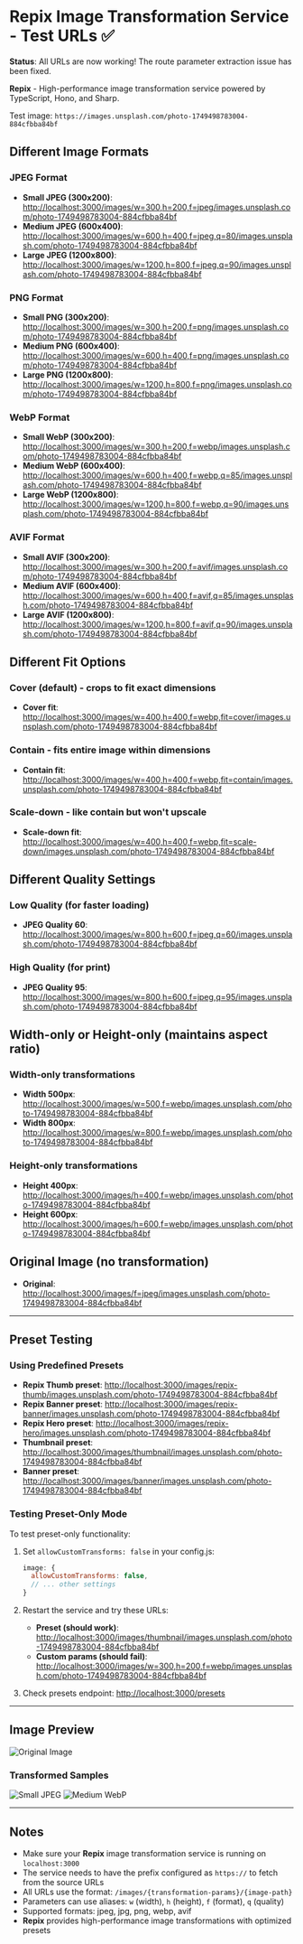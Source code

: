 # Repix Image Transformation Service - Test URLs ✅

**Status**: All URLs are now working! The route parameter extraction issue has been fixed.

**Repix** - High-performance image transformation service powered by TypeScript, Hono, and Sharp.

Test image: `https://images.unsplash.com/photo-1749498783004-884cfbba84bf`

## Different Image Formats

### JPEG Format

- **Small JPEG (300x200)**: [http://localhost:3000/images/w=300,h=200,f=jpeg/images.unsplash.com/photo-1749498783004-884cfbba84bf](http://localhost:3000/images/w=300,h=200,f=jpeg/images.unsplash.com/photo-1749498783004-884cfbba84bf)
- **Medium JPEG (600x400)**: [http://localhost:3000/images/w=600,h=400,f=jpeg,q=80/images.unsplash.com/photo-1749498783004-884cfbba84bf](http://localhost:3000/images/w=600,h=400,f=jpeg,q=80/images.unsplash.com/photo-1749498783004-884cfbba84bf)
- **Large JPEG (1200x800)**: [http://localhost:3000/images/w=1200,h=800,f=jpeg,q=90/images.unsplash.com/photo-1749498783004-884cfbba84bf](http://localhost:3000/images/w=1200,h=800,f=jpeg,q=90/images.unsplash.com/photo-1749498783004-884cfbba84bf)

### PNG Format

- **Small PNG (300x200)**: [http://localhost:3000/images/w=300,h=200,f=png/images.unsplash.com/photo-1749498783004-884cfbba84bf](http://localhost:3000/images/w=300,h=200,f=png/images.unsplash.com/photo-1749498783004-884cfbba84bf)
- **Medium PNG (600x400)**: [http://localhost:3000/images/w=600,h=400,f=png/images.unsplash.com/photo-1749498783004-884cfbba84bf](http://localhost:3000/images/w=600,h=400,f=png/images.unsplash.com/photo-1749498783004-884cfbba84bf)
- **Large PNG (1200x800)**: [http://localhost:3000/images/w=1200,h=800,f=png/images.unsplash.com/photo-1749498783004-884cfbba84bf](http://localhost:3000/images/w=1200,h=800,f=png/images.unsplash.com/photo-1749498783004-884cfbba84bf)

### WebP Format

- **Small WebP (300x200)**: [http://localhost:3000/images/w=300,h=200,f=webp/images.unsplash.com/photo-1749498783004-884cfbba84bf](http://localhost:3000/images/w=300,h=200,f=webp/images.unsplash.com/photo-1749498783004-884cfbba84bf)
- **Medium WebP (600x400)**: [http://localhost:3000/images/w=600,h=400,f=webp,q=85/images.unsplash.com/photo-1749498783004-884cfbba84bf](http://localhost:3000/images/w=600,h=400,f=webp,q=85/images.unsplash.com/photo-1749498783004-884cfbba84bf)
- **Large WebP (1200x800)**: [http://localhost:3000/images/w=1200,h=800,f=webp,q=90/images.unsplash.com/photo-1749498783004-884cfbba84bf](http://localhost:3000/images/w=1200,h=800,f=webp,q=90/images.unsplash.com/photo-1749498783004-884cfbba84bf)

### AVIF Format

- **Small AVIF (300x200)**: [http://localhost:3000/images/w=300,h=200,f=avif/images.unsplash.com/photo-1749498783004-884cfbba84bf](http://localhost:3000/images/w=300,h=200,f=avif/images.unsplash.com/photo-1749498783004-884cfbba84bf)
- **Medium AVIF (600x400)**: [http://localhost:3000/images/w=600,h=400,f=avif,q=85/images.unsplash.com/photo-1749498783004-884cfbba84bf](http://localhost:3000/images/w=600,h=400,f=avif,q=85/images.unsplash.com/photo-1749498783004-884cfbba84bf)
- **Large AVIF (1200x800)**: [http://localhost:3000/images/w=1200,h=800,f=avif,q=90/images.unsplash.com/photo-1749498783004-884cfbba84bf](http://localhost:3000/images/w=1200,h=800,f=avif,q=90/images.unsplash.com/photo-1749498783004-884cfbba84bf)

## Different Fit Options

### Cover (default) - crops to fit exact dimensions

- **Cover fit**: [http://localhost:3000/images/w=400,h=400,f=webp,fit=cover/images.unsplash.com/photo-1749498783004-884cfbba84bf](http://localhost:3000/images/w=400,h=400,f=webp,fit=cover/images.unsplash.com/photo-1749498783004-884cfbba84bf)

### Contain - fits entire image within dimensions

- **Contain fit**: [http://localhost:3000/images/w=400,h=400,f=webp,fit=contain/images.unsplash.com/photo-1749498783004-884cfbba84bf](http://localhost:3000/images/w=400,h=400,f=webp,fit=contain/images.unsplash.com/photo-1749498783004-884cfbba84bf)

### Scale-down - like contain but won't upscale

- **Scale-down fit**: [http://localhost:3000/images/w=400,h=400,f=webp,fit=scale-down/images.unsplash.com/photo-1749498783004-884cfbba84bf](http://localhost:3000/images/w=400,h=400,f=webp,fit=scale-down/images.unsplash.com/photo-1749498783004-884cfbba84bf)

## Different Quality Settings

### Low Quality (for faster loading)

- **JPEG Quality 60**: [http://localhost:3000/images/w=800,h=600,f=jpeg,q=60/images.unsplash.com/photo-1749498783004-884cfbba84bf](http://localhost:3000/images/w=800,h=600,f=jpeg,q=60/images.unsplash.com/photo-1749498783004-884cfbba84bf)

### High Quality (for print)

- **JPEG Quality 95**: [http://localhost:3000/images/w=800,h=600,f=jpeg,q=95/images.unsplash.com/photo-1749498783004-884cfbba84bf](http://localhost:3000/images/w=800,h=600,f=jpeg,q=95/images.unsplash.com/photo-1749498783004-884cfbba84bf)

## Width-only or Height-only (maintains aspect ratio)

### Width-only transformations

- **Width 500px**: [http://localhost:3000/images/w=500,f=webp/images.unsplash.com/photo-1749498783004-884cfbba84bf](http://localhost:3000/images/w=500,f=webp/images.unsplash.com/photo-1749498783004-884cfbba84bf)
- **Width 800px**: [http://localhost:3000/images/w=800,f=webp/images.unsplash.com/photo-1749498783004-884cfbba84bf](http://localhost:3000/images/w=800,f=webp/images.unsplash.com/photo-1749498783004-884cfbba84bf)

### Height-only transformations

- **Height 400px**: [http://localhost:3000/images/h=400,f=webp/images.unsplash.com/photo-1749498783004-884cfbba84bf](http://localhost:3000/images/h=400,f=webp/images.unsplash.com/photo-1749498783004-884cfbba84bf)
- **Height 600px**: [http://localhost:3000/images/h=600,f=webp/images.unsplash.com/photo-1749498783004-884cfbba84bf](http://localhost:3000/images/h=600,f=webp/images.unsplash.com/photo-1749498783004-884cfbba84bf)

## Original Image (no transformation)

- **Original**: [http://localhost:3000/images/f=jpeg/images.unsplash.com/photo-1749498783004-884cfbba84bf](http://localhost:3000/images/f=jpeg/images.unsplash.com/photo-1749498783004-884cfbba84bf)

---

## Preset Testing

### Using Predefined Presets

- **Repix Thumb preset**: [http://localhost:3000/images/repix-thumb/images.unsplash.com/photo-1749498783004-884cfbba84bf](http://localhost:3000/images/repix-thumb/images.unsplash.com/photo-1749498783004-884cfbba84bf)
- **Repix Banner preset**: [http://localhost:3000/images/repix-banner/images.unsplash.com/photo-1749498783004-884cfbba84bf](http://localhost:3000/images/repix-banner/images.unsplash.com/photo-1749498783004-884cfbba84bf)
- **Repix Hero preset**: [http://localhost:3000/images/repix-hero/images.unsplash.com/photo-1749498783004-884cfbba84bf](http://localhost:3000/images/repix-hero/images.unsplash.com/photo-1749498783004-884cfbba84bf)
- **Thumbnail preset**: [http://localhost:3000/images/thumbnail/images.unsplash.com/photo-1749498783004-884cfbba84bf](http://localhost:3000/images/thumbnail/images.unsplash.com/photo-1749498783004-884cfbba84bf)
- **Banner preset**: [http://localhost:3000/images/banner/images.unsplash.com/photo-1749498783004-884cfbba84bf](http://localhost:3000/images/banner/images.unsplash.com/photo-1749498783004-884cfbba84bf)

### Testing Preset-Only Mode

To test preset-only functionality:

1. Set `allowCustomTransforms: false` in your config.js:

   ```javascript
   image: {
     allowCustomTransforms: false,
     // ... other settings
   }
   ```

2. Restart the service and try these URLs:

   - **Preset (should work)**: [http://localhost:3000/images/thumbnail/images.unsplash.com/photo-1749498783004-884cfbba84bf](http://localhost:3000/images/thumbnail/images.unsplash.com/photo-1749498783004-884cfbba84bf)
   - **Custom params (should fail)**: [http://localhost:3000/images/w=300,h=200,f=webp/images.unsplash.com/photo-1749498783004-884cfbba84bf](http://localhost:3000/images/w=300,h=200,f=webp/images.unsplash.com/photo-1749498783004-884cfbba84bf)

3. Check presets endpoint: [http://localhost:3000/presets](http://localhost:3000/presets)

---

## Image Preview

![Original Image](https://images.unsplash.com/photo-1749498783004-884cfbba84bf?w=800&h=600)

### Transformed Samples

![Small JPEG](http://localhost:3000/images/w=300,h=200,f=jpeg/images.unsplash.com/photo-1749498783004-884cfbba84bf)
![Medium WebP](http://localhost:3000/images/w=600,h=400,f=webp/images.unsplash.com/photo-1749498783004-884cfbba84bf)

---

## Notes

- Make sure your **Repix** image transformation service is running on `localhost:3000`
- The service needs to have the prefix configured as `https://` to fetch from the source URLs
- All URLs use the format: `/images/{transformation-params}/{image-path}`
- Parameters can use aliases: `w` (width), `h` (height), `f` (format), `q` (quality)
- Supported formats: jpeg, jpg, png, webp, avif
- **Repix** provides high-performance image transformations with optimized presets

